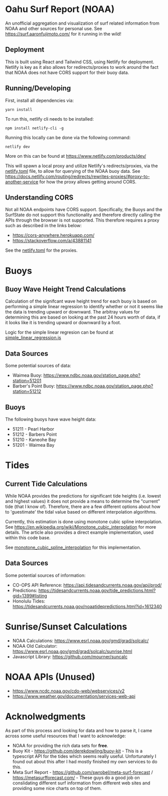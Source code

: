 # Oahu Surf Report (NOAA)

An unofficial aggregation and visualization of surf related information from NOAA and other sources for personal use. See https://surf.aaronfujimoto.com/ for it running in the wild!

## Deployment

This is built using React and Tailwind CSS, using Netlify for deployment. Netlify is key as it also allows for redirects/proxies to work around the fact that NOAA does not have CORS support for their buoy data.

## Running/Developing

First, install all dependencies via:

`yarn install`

To run this, netlify cli needs to be installed:

`npm install netlify-cli -g`

Running this locally can be done via the following command:

`netlify dev`

More on this can be found at https://www.netlify.com/products/dev/

This will spawn a local proxy and utilize Netlify's redirects/proxies, via the [netlify.toml](netlify.toml) file, to allow for querying of the NOAA buoy data. See https://docs.netlify.com/routing/redirects/rewrites-proxies/#proxy-to-another-service for how the proxy allows getting around CORS.

## Understanding CORS

Not all NOAA endpoints have CORS support. Specifically, the Buoys and the SurfState do not support this functionality and therefore directly calling the APIs through the browser is not supported. This therefore requires a proxy such as described in the links below:

- https://cors-anywhere.herokuapp.com/
- https://stackoverflow.com/a/43881141

See the [netlify.toml](netlify.toml) for the proxies.

# Buoys

## Buoy Wave Height Trend Calculations

Calculation of the signifcant wave height trend for each buoy is based on performing a simple linear regression to identify whether or not it seems like the data is trending upward or downward. The arbitray values for determining this are based on looking at the past 24 hours worth of data, if it looks like it is trending upward or downward by a foot.

Logic for the simple linear regresion can be found at [simple_linear_regression.js](src/services/simple_linear_regression.js)

## Data Sources

Some potential sources of data:

- Waimea Buoy: https://www.ndbc.noaa.gov/station_page.php?station=51201
- Barber's Point Buoy: https://www.ndbc.noaa.gov/station_page.php?station=51212

## Buoys

The following buoys have wave height data:
- 51211 - Pearl Harbor
- 51212 - Barbers Point
- 51210 - Kaneohe Bay
- 51201 - Waimea Bay

# Tides

## Current Tide Calculations

While NOAA provides the predictions for significant tide heights (i.e. lowest and highest values) it does not provide a means to determine the "current" tide (that I know of). Therefore, there are a few different options about how to 'guestimate' the tidal value based on different interpolation algorithms.

Currently, this estimation is done using monotone cubic spline interpolation. See https://en.wikipedia.org/wiki/Monotone_cubic_interpolation for more details. The article also provides a direct example implementation, used within this code base.

See [monotone_cubic_spline_interpolation](src/services/monotone_cubic_spline_interpolation.js) for this implementation.

## Data Sources

Some potential sources of information:

- CO-OPS API Reference: https://api.tidesandcurrents.noaa.gov/api/prod/
- Predictions: https://tidesandcurrents.noaa.gov/tide_predictions.html?gid=1399#listing
- Honolulu Tides: https://tidesandcurrents.noaa.gov/noaatidepredictions.html?id=1612340

# Sunrise/Sunset Calculations

- NOAA Calculations: https://www.esrl.noaa.gov/gmd/grad/solcalc/
- NOAA Old Calculator: https://www.esrl.noaa.gov/gmd/grad/solcalc/sunrise.html
- Javascript Library: https://github.com/mourner/suncalc

# NOAA APIs (Unused)

- https://www.ncdc.noaa.gov/cdo-web/webservices/v2
- https://www.weather.gov/documentation/services-web-api

# Acknolwedgments
As part of this process and looking for data and how to parse it, I came across some useful resources that I want to acknowledge:
- NOAA for providing the rich data sets for **free**.
- Buoy Kit - https://github.com/derekdowling/buoy-kit - This is a typescript API for the tides which seems really useful. Unfortunately I found out about this after I had mostly finished my own services to do this.
- Meta Surf Report - https://github.com/swrobel/meta-surf-forecast / https://metasurfforecast.com/ - These guys do a good job on conslidating different surf information from different web sites and providing some nice charts on top of them.
